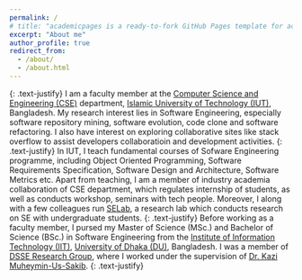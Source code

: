 ```yaml
---
permalink: /
# title: "academicpages is a ready-to-fork GitHub Pages template for academic personal websites"
excerpt: "About me"
author_profile: true
redirect_from: 
  - /about/
  - /about.html
---
```

{: .text-justify}
I am a faculty member at the [Computer Science and Engineering (CSE)](https://cse.iutoic-dhaka.edu/) department, [Islamic University of Technology (IUT)](https://iutoic-dhaka.edu/), Bangladesh. My research interest lies in Software Engineering, especially software repository mining, software evolution, code clone and software refactoring. I also have interest on exploring collaborative sites like stack overflow to assist developers collaboratioin and development activities. 
{: .text-justify}
In IUT, I teach fundamental courses of Sofware Engineering programme, including Object Oriented Programming, Software Requirements Specification, Software Design and Architecture, Software Metrics etc. Apart from teaching, I am a member of industry academia collaboration of CSE department, which regulates internship of students, as well as conducts workshop, seminars with tech people. Moreover, I along with a few colleagues run [SELab](https://selabiut.github.io/), a research lab which conducts research on SE with undergraduate students.
{: .text-justify}
Before working as a faculty member, I pursed my Master of Science (MSc.) and Bachelor of Science (BSc.) in Software Engineering from the [Institute of Information Technology (IIT)](http://iit.du.ac.bd/), [University of Dhaka (DU)](http://du.ac.bd/), Bangladesh. I was a member of [DSSE Research Group](https://dsse.github.io/), where I worked under the supervision of [Dr. Kazi Muheymin-Us-Sakib](http://www.iit.du.ac.bd/about_iit/individual_teacher/47).
{: .text-justify}
